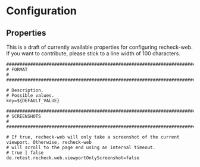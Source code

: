 # Configuration

## Properties

This is a draft of currently available properties for configuring recheck-web. If you want to
contribute, please stick to a line width of 100 characters.

```properties
####################################################################################################
# FORMAT                                                                                           #
####################################################################################################

# Description.
# Possible values.
key=${DEFAULT_VALUE}

####################################################################################################
# SCREENSHOTS                                                                                      #
####################################################################################################

# If true, recheck-web will only take a screenshot of the current viewport. Otherwise, recheck-web
# will scroll to the page end using an internal timeout.
# true | false
de.retest.recheck.web.viewportOnlyScreenshot=false
```
